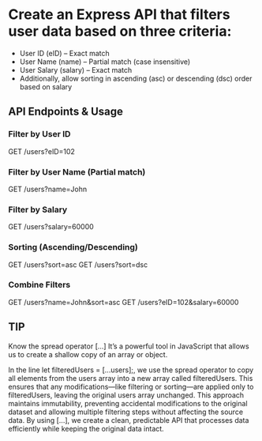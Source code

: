 # Create an Express API that filters user data based on three criteria:
- User ID (eID) – Exact match
- User Name (name) – Partial match (case insensitive)
- User Salary (salary) – Exact match
- Additionally, allow sorting in ascending (asc) or descending (dsc) order based on salary

## API Endpoints & Usage

### Filter by User ID
GET /users?eID=102

### Filter by User Name (Partial match)
GET /users?name=John

### Filter by Salary
GET /users?salary=60000

### Sorting (Ascending/Descending)
GET /users?sort=asc
GET /users?sort=dsc

### Combine Filters
GET /users?name=John&sort=asc
GET /users?eID=102&salary=60000

## TIP
Know the spread operator [...] It’s a powerful tool in JavaScript that allows us to create a shallow copy of an array or object. 

In the line let filteredUsers = [...users];, we use the spread operator to copy all elements from the users array into a new array called filteredUsers. This ensures that any modifications—like filtering or sorting—are applied only to filteredUsers, leaving the original users array unchanged. This approach maintains immutability, preventing accidental modifications to the original dataset and allowing multiple filtering steps without affecting the source data. By using [...], we create a clean, predictable API that processes data efficiently while keeping the original data intact.